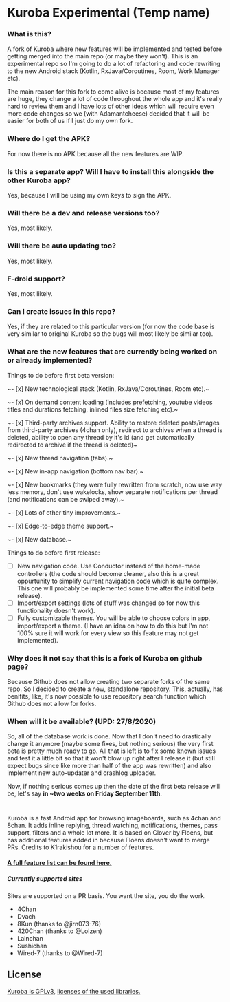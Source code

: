
# Kuroba Experimental (Temp name)

### What is this?
A fork of Kuroba where new features will be implemented and tested before getting merged into the main repo (or maybe 
they won't).
This is an experimental repo so I'm going to do a lot of refactoring and code rewriting to the new Android stack 
(Kotlin, RxJava/Coroutines, Room, Work Manager etc).

The main reason for this fork to come alive is because most of my features are huge, they change a lot of code throughout
the whole app and it's really hard to review them and I have lots of other ideas which will require even more code changes
 so we (with Adamantcheese) decided that it will be easier for both of us if I just do my own fork. 
 
### Where do I get the APK?
For now there is no APK because all the new features are WIP.

### Is this a separate app? Will I have to install this alongside the other Kuroba app?
Yes, because I will be using my own keys to sign the APK.

### Will there be a dev and release versions too?
Yes, most likely.

### Will there be auto updating too?
Yes, most likely.

### F-droid support?
Yes, most likely.

### Can I create issues in this repo?
Yes, if they are related to this particular version (for now the code base is very similar to original Kuroba so the 
bugs will most likely be similar too).

### What are the new features that are currently being worked on or already implemented?
Things to do before first beta version:

~- [x] New technological stack (Kotlin, RxJava/Coroutines, Room etc).~

~- [x] On demand content loading (includes prefetching, youtube videos titles and durations fetching, inlined files size fetching etc).~

~- [x] Third-party archives support. Ability to restore deleted posts/images from third-party archives (4chan only), redirect to archives when a thread is deleted, ability to open any thread by it's id (and get automatically redirected to archive if the thread is deleted)~

~- [x] New thread navigation (tabs).~

~- [x] New in-app navigation (bottom nav bar).~

~- [x] New bookmarks (they were fully rewritten from scratch, now use way less memory, don't use wakelocks, show separate notifications per thread (and notifications can be swiped away).~

~- [x] Lots of other tiny improvements.~

~- [x] Edge-to-edge theme support.~

~- [x] New database.~

Things to do before first release:
- [ ] New navigation code. Use Conductor instead of the home-made controllers (the code should become cleaner, also this is a great
oppurtunity to simplify current navigation code which is quite complex. This one will probably be implemented some time after the initial 
beta release).
- [ ] Import/export settings (lots of stuff was changed so for now this functionality doesn't work).
- [ ] Fully customizable themes. You will be able to choose colors in app, import/export a theme. (I have an idea on how to do this
but I'm not 100% sure it will work for every view so this feature may not get implemented).

### Why does it not say that this is a fork of Kuroba on github page?
Because Github does not allow creating two separate forks of the same repo. So I decided to create a new, standalone
 repository. This, actually, has benifits, like, it's now possible to use repository search function which Github does
 not allow for forks.
 
### When will it be available? (UPD: 27/8/2020)
So, all of the database work is done. Now that I don't need to drastically change it anymore (maybe some fixes, but nothing serious)
the very first beta is pretty much ready to go. All that is left is to fix some known issues and test it a little bit so that it
won't blow up right after I release it (but still expect bugs since like more than half of the app was rewritten) and also implement 
new auto-updater and crashlog uploader. 

Now, if nothing serious comes up then the date of the first beta release will be, let's say **in ~two weeks on Friday September 11th**.

# 

Kuroba is a fast Android app for browsing imageboards, such as 4chan and 8chan. It adds inline replying, thread watching, notifications, themes, pass support, filters and a whole lot more. It is based on Clover by Floens, but has additional features added in because Floens doesn't want to merge PRs. Credits to K1rakishou for a number of features.
#### [A full feature list can be found here.](https://gist.github.com/Adamantcheese/0c15a36ab983e7829f91f1248ab28844)

##### Currently supported sites
Sites are supported on a PR basis. You want the site, you do the work.
- 4Chan
- Dvach
- 8Kun (thanks to @jirn073-76)
- 420Chan (thanks to @Lolzen)
- Lainchan
- Sushichan
- Wired-7 (thanks to @Wired-7)

## License
[Kuroba is GPLv3](https://github.com/Adamantcheese/Kuroba/blob/multi-feature/COPYING.txt), [licenses of the used libraries.](https://github.com/Adamantcheese/Kuroba/blob/multi-feature/Kuroba/app/src/main/assets/html/licenses.html)
